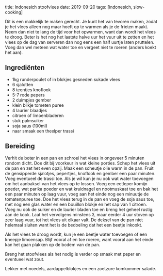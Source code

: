 title: Indonesich stoofvlees
date: 2019-09-20
tags: [indonesich, slow-cooking]

Dit is een makkelijk te maken gerecht. Je kunt het van tevoren maken, zodat je het vlees alleen nog maar hoeft op te warmen als je de frieten maakt. Neem dan niet te lang de tijd voor het opwarmen, want dan wordt het vlees te droog. Beter is het nog het laatste halve uur het vuur uit te zetten en het vlees op de dag van serveren dan nog eens een half uurtje laten pruttelen.  Voeg dan wel meteen wat water toe en vergeet niet te roeren (anders koekt het aan). 

## Ingrediënten
- 1kg runderpoulet of in blokjes gesneden sukade vlees
- 6 sjalotten
- 8 teentjes knoflook
- 5-7 rode pepers
- 2 duimpjes gember
- klein blikje tometen puree
- 4 laurier blaadjes
- citroen of limoenbladeren
- stuk palmsuiker
- soja saus (100ml)
- naar smaak een theelper trassi

## Bereiding
Verhit de boter in een pan en schroei het vlees in ongeveer 5 minuten rondom dicht. Doe dit bij voorkeur in wat kleine porties. 
Schep het vlees uit de pan en zet het even opzij. Maak een scheutje olie warm in de pan. Fruit de gensipperde sjalotjes, pepertjes, knoflook en gember een paar minuten.
Voeg eventueel de trassi toe. Als je wil kun je nu ook wat water toevoegen om het aanbaksel van het vlees op te lossen. 
Voeg een eetleper komijn poeder, wat parika poeder en wat kruidnagel en nootmuskaat toe en bak het een paar minuten op laag vuur, voeg aan het einde nog een minuutje de tomatenpuree toe. 
Doe het vlees terug in de pan en voeg de soja saus toe, met nog een glas water en een bouillon blokje en het sap van 1 citroen. Voeg nu ook de suiker en de 
laurier bladen toe en breng het geheel rustig aan de kook. Laat het vervolgens minstens 3, maar eerder 4 uur stoven op zeer laag vuur, tot het vlees uit elkaar valt. 
De deksel van de pan niet helemaal sluiten want het is de bedoeling dat het een beetje inkookt. 

Als het vlees te droog wordt, kun je een beetje water toevoegen of een kneepje limoensap. 
Blijf vooral af en toe roeren, want vooral aan het einde kan het gaan plakken op de bodem van de pan. 

Breng het stoofvlees als het nodig is verder op smaak met peper en eventueel wat zout.

Lekker met noedels, aardappelblokjes en een zoetzure komkommer salade.
